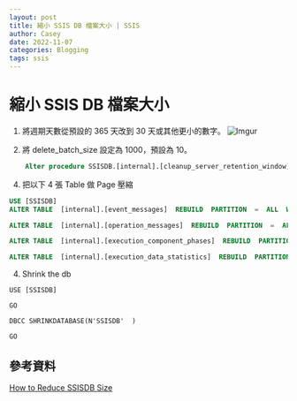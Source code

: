 ```yaml
---
layout: post
title: 縮小 SSIS DB 檔案大小 | SSIS
author: Casey
date: 2022-11-07
categories: Blogging
tags: ssis
---
```


# 縮小 SSIS DB 檔案大小

1. 將週期天數從預設的 365 天改到 30 天或其他更小的數字。
![Imgur](https://i.imgur.com/pY2Rf6P.png)

2.  將 delete_batch_size 設定為 1000，預設為 10。

```sql
	Alter procedure SSISDB.[internal].[cleanup_server_retention_window] SET @delete_batch_size  =  1000
```


4. 把以下 4 張 Table 做 Page 壓縮

```sql
USE [SSISDB]
ALTER TABLE  [internal].[event_messages]  REBUILD  PARTITION  =  ALL  WITH (DATA_COMPRESSION  =  PAGE)

ALTER TABLE  [internal].[operation_messages]  REBUILD  PARTITION  =  ALL  WITH (DATA_COMPRESSION  =  PAGE)

ALTER TABLE  [internal].[execution_component_phases]  REBUILD  PARTITION  =  ALL  WITH (DATA_COMPRESSION  =  PAGE)

ALTER TABLE  [internal].[execution_data_statistics]  REBUILD  PARTITION  =  ALL  WITH (DATA_COMPRESSION  =  PAGE)
```

4. Shrink the db

```
USE [SSISDB]

GO

DBCC SHRINKDATABASE(N'SSISDB'  )

GO
```

## 參考資料
[How to Reduce SSISDB Size](https://sqlvikas.blogspot.com/2014/08/how-to-reduce-ssisdb-size-issue-ssisdb.html)